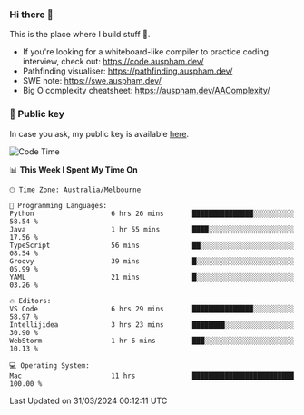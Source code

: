 ### Hi there 👋

This is the place where I build stuff 👀. 

- If you're looking for a whiteboard-like compiler to practice coding interview, check out: https://code.auspham.dev/
- Pathfinding visualiser: https://pathfinding.auspham.dev/
- SWE note: https://swe.auspham.dev/
- Big O complexity cheatsheet: https://auspham.dev/AAComplexity/

### 🔑 Public key

In case you ask, my public key is available [here](https://public.auspham.dev/).

<!--START_SECTION:waka-->
![Code Time](http://img.shields.io/badge/Code%20Time-1%2C240%20hrs%2047%20mins-blue)

📊 **This Week I Spent My Time On** 

```text
🕑︎ Time Zone: Australia/Melbourne

💬 Programming Languages: 
Python                   6 hrs 26 mins       ███████████████░░░░░░░░░░   58.54 % 
Java                     1 hr 55 mins        ████░░░░░░░░░░░░░░░░░░░░░   17.56 % 
TypeScript               56 mins             ██░░░░░░░░░░░░░░░░░░░░░░░   08.54 % 
Groovy                   39 mins             █░░░░░░░░░░░░░░░░░░░░░░░░   05.99 % 
YAML                     21 mins             █░░░░░░░░░░░░░░░░░░░░░░░░   03.26 % 

🔥 Editors: 
VS Code                  6 hrs 29 mins       ███████████████░░░░░░░░░░   58.97 % 
Intellijidea             3 hrs 23 mins       ████████░░░░░░░░░░░░░░░░░   30.90 % 
WebStorm                 1 hr 6 mins         ███░░░░░░░░░░░░░░░░░░░░░░   10.13 % 

💻 Operating System: 
Mac                      11 hrs              █████████████████████████   100.00 % 
```


 Last Updated on 31/03/2024 00:12:11 UTC
<!--END_SECTION:waka-->

<!--
**rockmanvnx6/rockmanvnx6** is a ✨ _special_ ✨ repository because its `README.md` (this file) appears on your GitHub profile.

Here are some ideas to get you started:

- 🔭 I’m currently working on ...
- 🌱 I’m currently learning ...
- 👯 I’m looking to collaborate on ...
- 🤔 I’m looking for help with ...
- 💬 Ask me about ...
- 📫 How to reach me: ...
- 😄 Pronouns: ...
- ⚡ Fun fact: ...
-->
